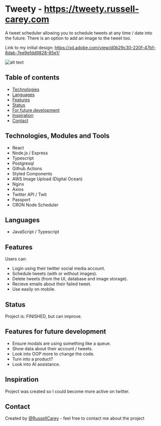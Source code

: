 # Tweety - https://tweety.russell-carey.com

A tweet scheduler allowing you to schedule tweets at any time / date into the future. There is an option to add an image to the tweet too.  

Link to my initial design: https://xd.adobe.com/view/d0b29c30-220f-47bf-8dab-7ee9efdd9828-85e1/  

![alt text](https://github.com/RussellCarey/Tweety/blob/690ffb3156c721752fef71ad989f850f3db778d3/screenshot_1.png)

## Table of contents

- [Technologies](#technologies)
- [Languages](#languages)
- [Features](#features)
- [Status](#status)
- [For future development](#features-for-future-development)
- [Inspiration](#inspiration)
- [Contact](#contact)

## Technologies, Modules and Tools

- React
- Node.js / Express
- Typescript
- Postgresql
- Github Actions
- Styled Components
- AWS Image Upload (Digital Ocean)
- Nginx
- Axios
- Twitter API / Twit
- Passport
- CRON Node Scheduler

## Languages

- JavaScript / Typescript

## Features

Users can:

- Login using their twitter social media account.
- Schedule tweets (with or without images).
- Delete tweets (from the UI, database and image storage).
- Recieve emails about their failed tweet.
- Use easily on mobile.

## Status

Project is: FINISHED, but can improve.

## Features for future development

- Ensure modals are using something like a queue.
- Show data about their account / tweets.
- Look into OOP more to change the code.
- Turn into a product?
- Look into AI assistance.

## Inspiration

Project was created so I could become more active on twitter.

## Contact

Created by [@RussellCarey](https://twitter.com/russellcareyy) - feel free to contact me about the project
